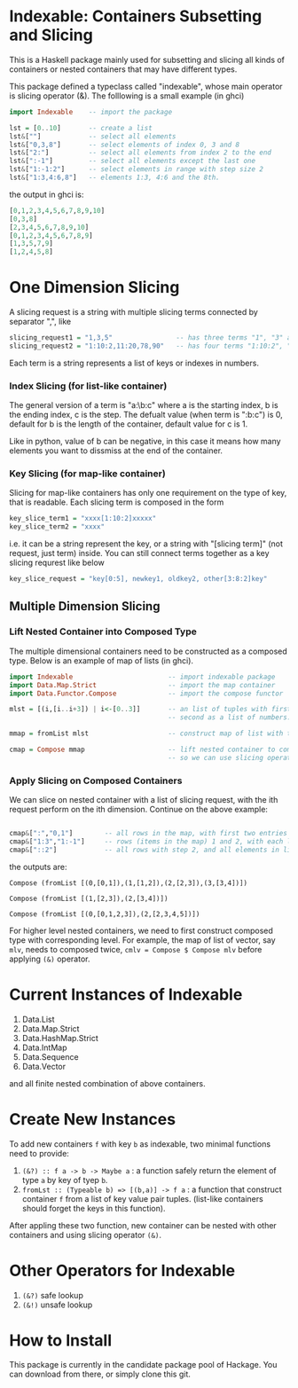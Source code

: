 # Indexable: Containers Subsetting and Slicing

This is a Haskell package mainly used for subsetting and slicing all kinds of containers or nested containers that may have different types.

This package defined a typeclass called "indexable", whose main operator is slicing operator (&). The folllowing is a small example (in ghci)

```haskell ghci
import Indexable    -- import the package

lst = [0..10]       -- create a list
lst&[""]            -- select all elements
lst&["0,3,8"]       -- select elements of index 0, 3 and 8
lst&["2:"]          -- select all elements from index 2 to the end
lst&[":-1"]         -- select all elements except the last one
lst&["1:-1:2"]      -- select elements in range with step size 2
lst&["1:3,4:6,8"]   -- elements 1:3, 4:6 and the 8th.

```
the output in ghci is:

```haskell ghci
[0,1,2,3,4,5,6,7,8,9,10]
[0,3,8]
[2,3,4,5,6,7,8,9,10]
[0,1,2,3,4,5,6,7,8,9]
[1,3,5,7,9]
[1,2,4,5,8]
```

# One Dimension Slicing
A slicing request is a string with multiple slicing terms connected by separator ",", like

```haskell ghci
slicing_request1 = "1,3,5"                -- has three terms "1", "3" and "5"
slicing_request2 = "1:10:2,11:20,78,90"   -- has four terms "1:10:2", "11:20", "78", "90"
```

Each term is a string represents a list of keys or indexes in numbers. 

### Index Slicing (for list-like container)
The general version of a term is "a:\b:c" where a is the starting index, b is the ending index, c is the step. The defualt value (when term is "\:b\:c") is 0, default for b is the length of the container, default value for c is 1.

Like in python, value of b can be negative, in this case it means how many elements you want to dissmiss at the end of the container.

### Key Slicing (for map-like container)
Slicing for map-like containers has only one requirement on the type of key, that is readable. Each slicing term is composed in the form

```haskell ghci
key_slice_term1 = "xxxx[1:10:2]xxxxx"
key_slice_term2 = "xxxx"
```
i.e. it can be a string represent the key, or a string with "[slicing term]" (not request, just term) inside. You can still connect terms together as a key slicing requrest like below

```haskell ghci
key_slice_request = "key[0:5], newkey1, oldkey2, other[3:8:2]key"
```

## Multiple Dimension Slicing

### Lift Nested Container into Composed Type
The multiple dimensional containers need to be constructed as a composed type. Below is an example of map of lists (in ghci).

```haskell ghci
import Indexable                        -- import indexable package
import Data.Map.Strict                  -- import the map container
import Data.Functor.Compose             -- import the compose functor

mlst = [(i,[i..i+3]) | i<-[0..3]]       -- an list of tuples with first value as key
                                        -- second as a list of numbers.

mmap = fromList mlst                    -- construct map of list with type (Map Integer [Integer])

cmap = Compose mmap                     -- lift nested container to composed type
                                        -- so we can use slicing operator (&) on it
```

### Apply Slicing on Composed Containers
We can slice on nested container with a list of slicing request, with the ith request perform on the ith dimension. Continue on the above example:

```haskell ghci

cmap&[":","0,1"]        -- all rows in the map, with first two entries of each list
cmap&["1:3","1:-1"]     -- rows (items in the map) 1 and 2, with each list from index 1 to len-1
cmap&["::2"]            -- all rows with step 2, and all elements in list of each row

```

the outputs are:

```
Compose (fromList [(0,[0,1]),(1,[1,2]),(2,[2,3]),(3,[3,4])])

Compose (fromList [(1,[2,3]),(2,[3,4])])

Compose (fromList [(0,[0,1,2,3]),(2,[2,3,4,5])])
```

For higher level nested containers, we need to first construct composed type with corresponding level. For example, the map of list of vector, say `mlv`, needs to composed twice, `cmlv = Compose $ Compose mlv` before applying `(&)` operator.

# Current Instances of Indexable

1. Data.List
1. Data.Map.Strict
1. Data.HashMap.Strict
1. Data.IntMap
1. Data.Sequence
1. Data.Vector

and all finite nested combination of above containers.

# Create New Instances

To add new containers `f` with key `b` as indexable, two minimal functions need to provide:

1. `(&?) :: f a -> b -> Maybe a` : a function safely return the element of type `a` by key of tyep `b`.
1. `fromLst :: (Typeable b) => [(b,a)] -> f a` : a function that construct container `f` from a list of key value pair tuples. (list-like containers should forget the keys in this function). 

After appling these two function, new container can be nested with other containers and using slicing operator `(&)`.

# Other Operators for Indexable

1. `(&?)` safe lookup
1. `(&!)` unsafe lookup


# How to Install

This package is currently in the candidate package pool of Hackage. You can download from there, or simply clone this git.
